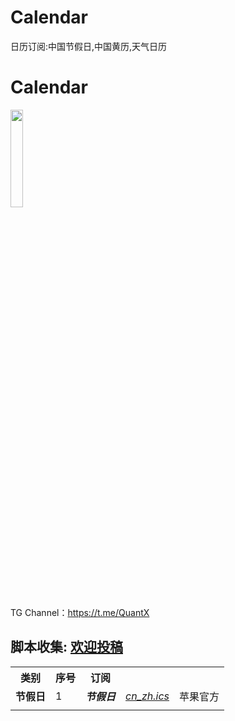 # Calendar
日历订阅:中国节假日,中国黄历,天气日历
# Calendar
<a href="https://t.me/GodMoliibot"><img src="https://raw.githubusercontent.com/Moli-X/Resources/main/Icon/Image/Hello.gif" width="20%" height="20%"></a>

TG Channel：https://t.me/QuantX

## 脚本收集: [欢迎投稿](https://t.me/Skill_XX )
<table>
    <tr> <th> 类别 </th> <th> 序号 </th>  <th> 订阅 </th>  </tr >
	<tr>
		<td rowspan="1"><strong>节假日</strong></td>
		<td > 1 </td> <td ><strong> <em>节假日</em> </strong></td> <td ><a href="https://calendars.icloud.com/holidays/cn_zh.ics"><em>cn_zh.ics</em></a></td><td>苹果官方</td>
    </tr>
	<tr>
		<td colspan="4">  </td>
    </tr>

</table>


